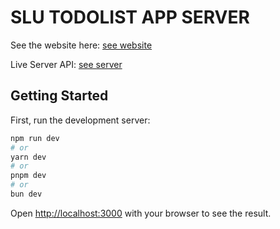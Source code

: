 # SLU TODOLIST APP SERVER

See the website here: [see website](https://slu-to-do.onrender.com)

Live Server API: [see server](https://slutodobackend.onrender.com/)

## Getting Started

First, run the development server:

```bash
npm run dev
# or
yarn dev
# or
pnpm dev
# or
bun dev
```

Open [http://localhost:3000](http://localhost:3000) with your browser to see the result.
